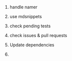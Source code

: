 1. handle namer
1. use mdsnippets




2. check pending tests
3. check issues & pull requests
4. Update dependencies 
5. 
